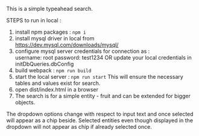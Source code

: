 This is a simple typeahead search.

STEPS to run in local :
1. install npm packages : `npm i`
2. install mysql driver in local from https://dev.mysql.com/downloads/mysql/
3. configure mysql server credentials for connection as :   
   username: root
   password: test1234
   OR update your local credentials in initDbQueries.dbConfig
3. build webpack : `npm run build`
4. start the local server :  `npm run start`
   This will ensure the necessary tables and values exist for search.
5. open dist/index.html in a browser
6. The search is for a simple entity - fruit and can be extended for bigger objects.


The dropdown options change with respect to input text and once selected will appear as a chip beside.
Selected entities even though displayed in the dropdown will not appear as chip if already selected once.
